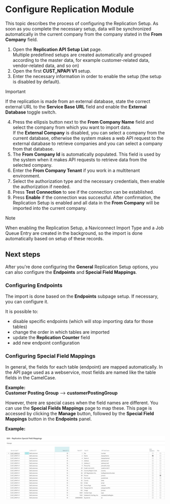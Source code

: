 # Configure Replication Module

This topic describes the process of configuring the Replication Setup. As soon as you complete the necessary setup, data will be synchronized automatically in the current company from the company stated in the **From Company** field.


1. Open the **Replication API Setup List** page.  
   Multiple predefined setups are created automatically and grouped according to the master data, for example customer-related data, vendor-related data, and so on)
2. Open the first **CUST_NPAPI V1** setup.
3. Enter the necessary information in order to enable the setup (the setup is disabled by default).
 > [!IMPORTANT]
 > If the replication is made from an external database, state the correct external URL to the **Service Base URL** field and enable the **External Database** toggle switch.           
 
4. Press the ellipsis button next to the **From Company Name** field and select the company from which you want to import data.   
   If the **External Company** is disabled, you can select a company from the current database, otherwise the system makes a web API request to the external database to retrieve companies and you can select a company from that database.
5. The **From Company Id** is automatically populated. This field is used by the system when it makes API requests to retrieve data from the selected company.
6. Enter the **From Company Tenant** if you work in a multitenant environment.
7. Select the authorization type and the necessary credentials, then enable the authorization if needed.
8. Press **Test Connection** to see if the connection can be established.
9. Press **Enable** if the connection was successful.
    After confirmation, the Replication Setup is enabled and all data in the **From Company** will be imported into the current company.
> [!Note]  	
> When enabling the Replication Setup, a Naviconnect Import Type and a Job Queue Entry are created in the background, so the import is done automatically based on setup of these records.

## Next steps

After you're done configuring the **General** Replication Setup options, you can also configure the **Endpoints** and **Special Field Mappings**.

### Configuring Endpoints

The import is done based on the **Endpoints** subpage setup. If necessary, you can configure it.

It is possible to:
- disable specific endpoints (which will stop importing data for those tables)
- change the order in which tables are imported
- update the **Replication Counter** field
- add new endpoint configuration

### Configuring Special Field Mappings

In general, the fields for each table (endpoint) are mapped automatically. In the API page used as a webservice, most fields are named like the table fields in the CamelCase.    

**Example:**   
**Customer Posting Group** --> **customerPostingGroup**

However, there are special cases when the field names are different. You can use the **Special Fields Mappings** page to map these. This page is accessed by clicking the **Manage** button, followed by the **Special Field Mappings** button in the **Endpoints** panel. 

**Example:**

![ReplicationSetupEndpointFieldMappings](images/ReplicationSetupEndpointsFieldMappings.jpg)  


